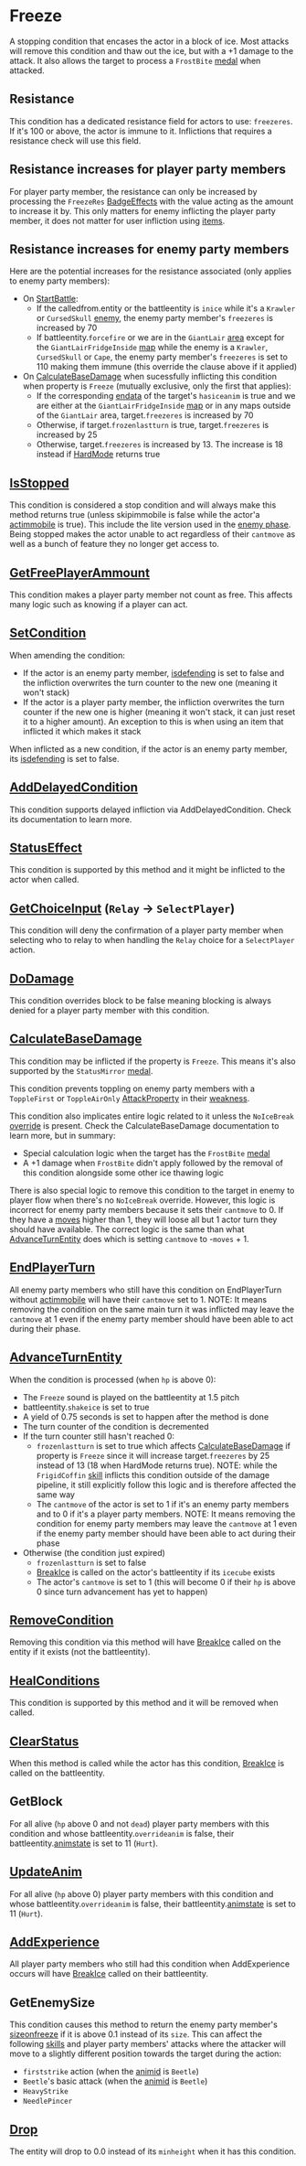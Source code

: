 # Freeze
A stopping condition that encases the actor in a block of ice. Most attacks will remove this condition and thaw out the ice, but with a +1 damage to the attack. It also allows the target to process a `FrostBite` [medal](../../../Enums%20and%20IDs/Medal.md) when attacked.

## Resistance
This condition has a dedicated resistance field for actors to use: `freezeres`. If it's 100 or above, the actor is immune to it. Inflictions that requires a resistance check will use this field.

## Resistance increases for player party members
For player party member, the resistance can only be increased by processing the `FreezeRes` [BadgeEffects](../../../TextAsset%20Data/Medals%20data.md#medal-effects) with the value acting as the amount to increase it by. This only matters for enemy inflicting the player party member, it does not matter for user infliction using [items](../../../Enums%20and%20IDs/Items.md).

## Resistance increases for enemy party members
Here are the potential increases for the resistance associated (only applies to enemy party members):

- On [StartBattle](../../StartBattle.md):
    - If the calledfrom.entity or the battleentity is `inice` while it's a `Krawler` or `CursedSkull` [enemy](../../../Enums%20and%20IDs/Enemies.md), the enemy party member's `freezeres` is increased by 70
    - If battleentity.`forcefire` or we are in the `GiantLair` [area](../../../Enums%20and%20IDs/librarystuff/Areas.md) except for the `GiantLairFridgeInside` [map](../../../Enums%20and%20IDs/Maps.md) while the enemy is a `Krawler`, `CursedSkull` or `Cape`, the enemy party member's `freezeres` is set to 110 making them immune (this override the clause above if it applied)
- On [CalculateBaseDamage](../../Damage%20pipeline/CalculateBaseDamage.md) when sucessfully inflicting this condition when property is `Freeze` (mutually exclusive, only the first that applies):
    - If the corresponding [endata](../../../TextAsset%20Data/Entity%20data.md#entity-data) of the target's `hasiceanim` is true and we are either at the `GiantLairFridgeInside` [map](../../../Enums%20and%20IDs/Maps.md) or in any maps outside of the `GiantLair` area, target.`freezeres` is increased by 70
    - Otherwise, if target.`frozenlastturn` is true, target.`freezeres` is increased by 25
    - Otherwise, target.`freezeres` is increased by 13. The increase is 18 instead if [HardMode](../../Damage%20pipeline/HardMode.md) returns true

## [IsStopped](../IsStopped.md)
This condition is considered a stop condition and will always make this method returns true (unless skipimmobile is false while the actor'a [actimmobile](../Enemy%20features.md#actimmobile) is true). This include the lite version used in the [enemy phase](../../Battle%20flow/Main%20turn%20life%20cycle.md#enemy-phase). Being stopped makes the actor unable to act regardless of their `cantmove` as well as a bunch of feature they no longer get access to.

## [GetFreePlayerAmmount](../Player%20party%20members/GetFreePlayerAmmount.md)
This condition makes a player party member not count as free. This affects many logic such as knowing if a player can act.

## [SetCondition](../Conditions%20methods/SetCondition.md)
When amending the condition: 

- If the actor is an enemy party member, [isdefending](../Enemy%20features.md#isdefending) is set to false and the infliction overwrites the turn counter to the new one (meaning it won't stack)
- If the actor is a player party member, the infliction overwrites the turn counter if the new one is higher (meaning it won't stack, it can just reset it to a higher amount). An exception to this is when using an item that inflicted it which makes it stack

When inflicted as a new condition, if the actor is an enemy party member, its [isdefending](../Enemy%20features.md#isdefending) is set to false.

## [AddDelayedCondition](../Delayed%20condition.md)
This condition supports delayed infliction via AddDelayedCondition. Check its documentation to learn more.

## [StatusEffect](../Conditions%20methods/StatusEffect.md)
This condition is supported by this method and it might be inflicted to the actor when called.

## [GetChoiceInput](../../Player%20UI/GetChoiceInput.md) (`Relay` -> `SelectPlayer`)
This condition will deny the confirmation of a player party member when selecting who to relay to when handling the `Relay` choice for a `SelectPlayer` action.

## [DoDamage](../../Damage%20pipeline/DoDamage.md)
This condition overrides block to be false meaning blocking is always denied for a player party member with this condition.

## [CalculateBaseDamage](../../Damage%20pipeline/CalculateBaseDamage.md)
This condition may be inflicted if the property is `Freeze`. This means it's also supported by the `StatusMirror` [medal](../../../Enums%20and%20IDs/Medal.md).

This condition prevents toppling on enemy party members with a `ToppleFirst` or `ToppleAirOnly` [AttackProperty](../../Damage%20pipeline/AttackProperty.md) in their [weakness](../Enemy%20features.md#weakness).

This condition also implicates entire logic related to it unless the `NoIceBreak` [override](../../Damage%20pipeline/DamageOverride.md) is present. Check the CalculateBaseDamage documentation to learn more, but in summary:

- Special calculation logic when the target has the `FrostBite` [medal](../../../Enums%20and%20IDs/Medal.md)
- A +1 damage when `FrostBite` didn't apply followed by the removal of this condition alongside some other ice thawing logic

There is also special logic to remove this condition to the target in enemy to player flow when there's no `NoIceBreak` override. However, this logic is incorrect for enemy party members because it sets their `cantmove` to 0. If they have a [moves](../Enemy%20features.md#moves) higher than 1, they will loose all but 1 actor turn they should have available. The correct logic is the same than what [AdvanceTurnEntity](../../Battle%20flow/AdvanceTurnEntity.md) does which is setting `cantmove` to -`moves` + 1.

## [EndPlayerTurn](../../Battle%20flow/EndPlayerTurn.md)
All enemy party members who still have this condition on EndPlayerTurn without [actimmobile](../Enemy%20features.md#actimmobile) will have their `cantmove` set to 1. NOTE: It means removing the condition on the same main turn it was inflicted may leave the `cantmove` at 1 even if the enemy party member should have been able to act during their phase.

## [AdvanceTurnEntity](../../Battle%20flow/AdvanceTurnEntity.md)
When the condition is processed (when `hp` is above 0):

- The `Freeze` sound is played on the battleentity at 1.5 pitch
- battleentity.`shakeice` is set to true
- A yield of 0.75 seconds is set to happen after the method is done
- The turn counter of the condition is decremented
- If the turn counter still hasn't reached 0:
    - `frozenlastturn` is set to true which affects [CalculateBaseDamage](../../Damage%20pipeline/CalculateBaseDamage.md) if property is `Freeze` since it will increase target.`freezeres` by 25 instead of 13 (18 when HardMode returns true). NOTE: while the `FrigidCoffin` [skill](../../../Enums%20and%20IDs/Skills.md) inflicts this condition outside of the damage pipeline, it still explicitly follow this logic and is therefore affected the same way
    - The `cantmove` of the actor is set to 1 if it's an enemy party members and to 0 if it's a player party members. NOTE: It means removing the condition for enemy party members may leave the `cantmove` at 1 even if the enemy party member should have been able to act during their phase
- Otherwise (the condition just expired)
    - `frozenlastturn` is set to false
    - [BreakIce](../../../Entities/EntityControl/Notable%20methods/Freeze%20handling.md) is called on the actor's battleentity if its `icecube` exists
    - The actor's `cantmove` is set to 1 (this will become 0 if their `hp` is above 0 since turn advancement has yet to happen)

## [RemoveCondition](../Conditions%20methods/RemoveCondition.md)
Removing this condition via this method will have [BreakIce](../../../Entities/EntityControl/Notable%20methods/Freeze%20handling.md) called on the entity if it exists (not the battleentity).

## [HealConditions](../Conditions%20methods/HealConditions.md)
This condition is supported by this method and it will be removed when called.

## [ClearStatus](../Conditions%20methods/ClearStatus.md)
When this method is called while the actor has this condition, [BreakIce](../../../Entities/EntityControl/Notable%20methods/Freeze%20handling.md) is called on the battleentity.

## GetBlock
For all alive (`hp` above 0 and not `dead`) player party members with this condition and whose battleentity.`overrideanim` is false, their battleentity.[animstate](../../../Entities/EntityControl/Animations/animstate.md) is set to 11 (`Hurt`).

## [UpdateAnim](../../Visual%20rendering/UpdateAnim.md)
For all alive (`hp` above 0) player party members with this condition and whose battleentity.`overrideanim` is false, their battleentity.[animstate](../../../Entities/EntityControl/Animations/animstate.md) is set to 11 (`Hurt`).

## [AddExperience](../../Battle%20flow/Terminal%20coroutines/AddExperience.md)
All player party members who still had this condition when AddExperience occurs will have [BreakIce](../../../Entities/EntityControl/Notable%20methods/Freeze%20handling.md) called on their battleentity.

## GetEnemySize
This condition causes this method to return the enemy party member's [sizeonfreeze](../Enemy%20features.md#sizeonfreeze) if it is above 0.1 instead of its `size`. This can affect the following [skills](../../../Enums%20and%20IDs/Skills.md) and  player party members' attacks where the attacker will move to a slightly different position towards the target during the action:

- `firststrike` action (when the [animid](../../../Enums%20and%20IDs/AnimIDs.md) is `Beetle`)
- `Beetle`'s basic attack (when the [animid](../../../Enums%20and%20IDs/AnimIDs.md) is `Beetle`)
- `HeavyStrike`
- `NeedlePincer`

## [Drop](../../../Entities/EntityControl/EntityControl%20Methods.md#drop)
The entity will drop to 0.0 instead of its `minheight` when it has this condition.
